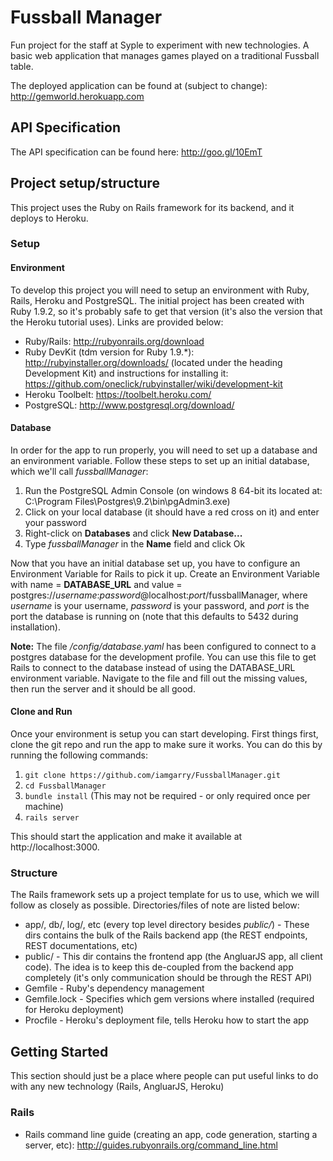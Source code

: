 # Fussball Manager

Fun project for the staff at Syple to experiment with new technologies. A basic web application that manages games played on a traditional Fussball table.

The deployed application can be found at (subject to change):
http://gemworld.herokuapp.com

## API Specification

The API specification can be found here:
http://goo.gl/10EmT

## Project setup/structure

This project uses the Ruby on Rails framework for its backend, and it deploys to Heroku.

### Setup

#### Environment

To develop this project you will need to setup an environment with Ruby, Rails, Heroku and PostgreSQL. The initial project has been created 
with Ruby 1.9.2, so it's probably safe to get that version (it's also the version that the Heroku tutorial uses). Links are provided below:

* Ruby/Rails: http://rubyonrails.org/download
* Ruby DevKit (tdm version for Ruby 1.9.*): http://rubyinstaller.org/downloads/ (located under the heading Development Kit)
  and instructions for installing it: https://github.com/oneclick/rubyinstaller/wiki/development-kit
* Heroku Toolbelt: https://toolbelt.heroku.com/
* PostgreSQL: http://www.postgresql.org/download/

#### Database

In order for the app to run properly, you will need to set up a database and an environment variable.
Follow these steps to set up an initial database, which we'll call *fussballManager*:

1. Run the PostgreSQL Admin Console (on windows 8 64-bit its located at: C:\Program Files\Postgres\9.2\bin\pgAdmin3.exe)
2. Click on your local database (it should have a red cross on it) and enter your password
3. Right-click on **Databases** and click **New Database...**
4. Type *fussballManager* in the **Name** field and click Ok

Now that you have an initial database set up, you have to configure an Environment Variable for Rails to pick it up.
Create an Environment Variable with name = **DATABASE_URL** and value = postgres://*username*:*password*@localhost:*port*/fussballManager,
where *username* is your username, *password* is your password, and *port* is the port the database is running on (note that
this defaults to 5432 during installation).

**Note:** The file */config/database.yaml* has been configured to connect to a postgres database for the development profile.
You can use this file to get Rails to connect to the database instead of using the DATABASE_URL environment variable. Navigate
to the file and fill out the missing values, then run the server and it should be all good.

#### Clone and Run

Once your environment is setup you can start developing. First things first, clone the git repo and run the app to make sure it works. You can do this
by running the following commands:

1. `git clone https://github.com/iamgarry/FussballManager.git`
2. `cd FussballManager`
3. `bundle install` (This may not be required - or only required once per machine)
4. `rails server`

This should start the application and make it available at http://localhost:3000.

### Structure

The Rails framework sets up a project template for us to use, which we will follow as closely as possible. Directories/files of note are listed below:

* app/, db/, log/, etc (every top level directory besides *public/*) - These dirs contains the bulk of the Rails backend app (the REST endpoints, REST documentations, etc)
* public/ - This dir contains the frontend app (the AngluarJS app, all client code). The idea is to keep this de-coupled 
			from the backend app completely (it's only communication should be through the REST API)
* Gemfile - Ruby's dependency management
* Gemfile.lock - Specifies which gem versions where installed (required for Heroku deployment)
* Procfile - Heroku's deployment file, tells Heroku how to start the app

## Getting Started

This section should just be a place where people can put useful links to do with any new technology (Rails, AngluarJS, Heroku)

### Rails

* Rails command line guide (creating an app, code generation, starting a server, etc): http://guides.rubyonrails.org/command_line.html  
